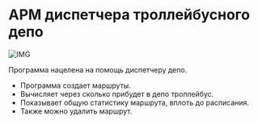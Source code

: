 # АРМ диспетчера троллейбусного депо

![IMG](https://4.downloader.disk.yandex.ru/preview/511875254e7a0a181a5ffd724037677ff3a0fe53c3a9fcbdcc0ede004913bf56/inf/f3TSNMA_ZSJ8C1G48Y2dTT8PcwcF9ZiIezXR7Dt3JncYqTD0Xmqpj3IhYUcabSOITW38h6zlXNZa2h6Nn09MYw%3D%3D?uid=346641958&filename=2020-07-12_18-03-06.png&disposition=inline&hash=&limit=0&content_type=image%2Fpng&owner_uid=346641958&tknv=v2&size=1898x902)


Программа нацелена на помощь диспетчеру депо.

- Программа создает маршруты.
- Вычисляет через сколько прибудет в депо троллейбус.
- Показывает общую статистику маршрута, вплоть до расписания.
- Также можно удалить маршрут.
